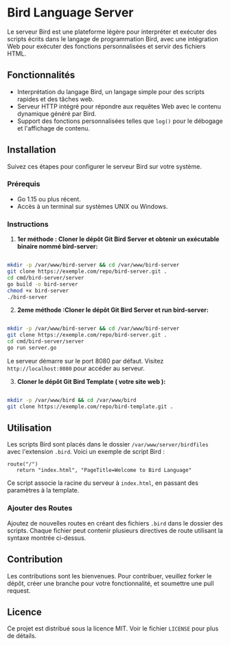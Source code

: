 # Bird Language Server

Le serveur Bird est une plateforme légère pour interpréter et exécuter des scripts écrits dans le langage de programmation Bird, avec une intégration Web pour exécuter des fonctions personnalisées et servir des fichiers HTML.

## Fonctionnalités

- Interprétation du langage Bird, un langage simple pour des scripts rapides et des tâches web.
- Serveur HTTP intégré pour répondre aux requêtes Web avec le contenu dynamique généré par Bird.
- Support des fonctions personnalisées telles que `log()` pour le débogage et l'affichage de contenu.

## Installation

Suivez ces étapes pour configurer le serveur Bird sur votre système.

### Prérequis

- Go 1.15 ou plus récent.
- Accès à un terminal sur systèmes UNIX ou Windows.

### Instructions

1. **1er méthode : Cloner le dépôt Git Bird Server et obtenir un exécutable binaire nommé bird-server:**

```bash

mkdir -p /var/www/bird-server && cd /var/www/bird-server
git clone https://exemple.com/repo/bird-server.git .
cd cmd/bird-server/server
go build -o bird-server
chmod +x bird-server
./bird-server

```

2. **2eme méthode :Cloner le dépôt Git Bird Server et run bird-server:**

```bash

mkdir -p /var/www/bird-server && cd /var/www/bird-server
git clone https://exemple.com/repo/bird-server.git .
cd cmd/bird-server/server
go run server.go

```

Le serveur démarre sur le port 8080 par défaut. Visitez `http://localhost:8080` pour accéder au serveur.

3. **Cloner le dépôt Git Bird Template ( votre site web ):**

```bash

mkdir -p /var/www/bird && cd /var/www/bird
git clone https://exemple.com/repo/bird-template.git .

```

## Utilisation

Les scripts Bird sont placés dans le dossier `/var/www/server/birdfiles` avec l'extension `.bird`. Voici un exemple de script Bird :

 ```
 route("/")
    return "index.html", "PageTitle=Welcome to Bird Language"
 ```

Ce script associe la racine du serveur à `index.html`, en passant des paramètres à la template.

### Ajouter des Routes

Ajoutez de nouvelles routes en créant des fichiers `.bird` dans le dossier des scripts. Chaque fichier peut contenir plusieurs directives de route utilisant la syntaxe montrée ci-dessus.


## Contribution

Les contributions sont les bienvenues. Pour contribuer, veuillez forker le dépôt, créer une branche pour votre fonctionnalité, et soumettre une pull request.

## Licence

Ce projet est distribué sous la licence MIT. Voir le fichier `LICENSE` pour plus de détails.
